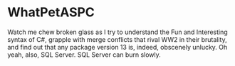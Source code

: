 # WhatPetASPC
Watch me chew broken glass as I try to understand the Fun and Interesting syntax of C#, grapple with merge conflicts that rival WW2 in their brutality, and find out that any package version 13 is, indeed, obscenely unlucky. Oh yeah, also, SQL Server. SQL Server can burn slowly.
